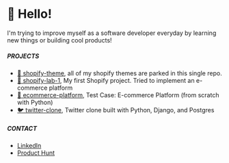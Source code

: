 # 🎃 Hello! 

I'm trying to improve myself as a software developer everyday by learning new things or building cool products!

##### PROJECTS

- [💾 shopify-theme](https://github.com/demirantay/shopify-theme), all of my shopify themes are parked in this single repo.
- [🧦 shopify-lab-1](https://github.com/demirantay/shopify-lab-1), My first Shopify project. Tried to implement an e-commerce platform
- [🛒 ecommerce-platform](https://github.com/demirantay/ecommerce-platform), Test Case: E-commerce Platform (from scratch with Python)
- [🐦 twitter-clone](https://github.com/demirantay/twitter-clone), Twitter clone built with Python, Django, and Postgres

##### CONTACT

- [LinkedIn](https://www.linkedin.com/in/demirantay/)
- [Product Hunt](https://www.producthunt.com/@demir_antay)
